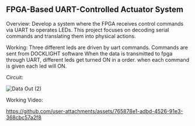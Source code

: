 ## FPGA-Based UART-Controlled Actuator System
Overview:
Develop a system where the FPGA receives control commands via UART to operates LEDs. This project focuses on decoding serial commands and translating them into physical actions.

Working:
Three different leds are driven by uart commands.
Commands are sent from DOCKLIGHT software
When the data is transmitted to fpga through UART, different leds get turned ON in a order. when each command is given each led will ON.

Circuit:

![Data Out (2)](https://github.com/user-attachments/assets/9f2334ca-fffa-4e4a-bd76-b06a40756329)

Working Video:

https://github.com/user-attachments/assets/765878e1-adbd-4526-91e3-368cbc57a2f8



